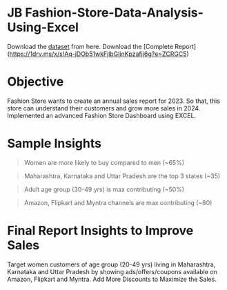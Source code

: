 # JB Fashion-Store-Data-Analysis-Using-Excel

Download the [dataset](https://docs.google.com/spreadsheets/d/1CRDkb65STNmIPRRbe1GOC_741alKNF-SRZiU_r4iYuw/edit?gid=1170306428#gid=1170306428) from here.
Download the [Complete Report] (https://1drv.ms/x/s!Aq-jDOb51wkFjlbGljnKpzafjj6g?e=ZCRGC5)
# Objective
Fashion Store wants to create an annual sales report for 2023. So that, this store can understand their customers and grow more sales in 2024. Implemented an advanced Fashion Store Dashboard using EXCEL.
# Sample Insights
> Women are more likely to buy compared to men (~65%)

> Maharashtra, Karnataka and Uttar Pradesh are the top 3 states (~35)

> Adult age group (30-49 yrs) is max contributing (~50%)

> Amazon, Flipkart and Myntra channels are max contributing (~80)
# Final Report Insights to Improve Sales
Target women customers of age group (20-49 yrs) living in Maharashtra, Karnataka and Uttar Pradesh by showing ads/offers/coupons available on Amazon, Flipkart and Myntra. Add More Discounts to Maximize the Sales.
